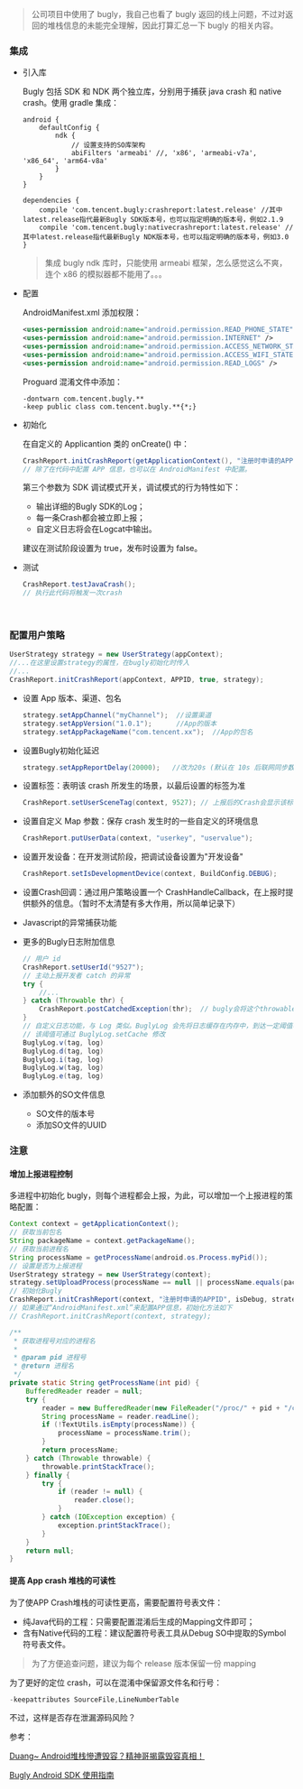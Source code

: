 > 公司项目中使用了 bugly，我自己也看了 bugly 返回的线上问题，不过对返回的堆栈信息的未能完全理解，因此打算汇总一下 bugly 的相关内容。



### 集成

+ 引入库

  Bugly 包括 SDK 和 NDK 两个独立库，分别用于捕获 java crash 和 native crash。使用 gradle 集成：

  ```
  android {
      defaultConfig {
          ndk {
              // 设置支持的SO库架构
              abiFilters 'armeabi' //, 'x86', 'armeabi-v7a', 'x86_64', 'arm64-v8a'
          }
      }
  }

  dependencies {
      compile 'com.tencent.bugly:crashreport:latest.release' //其中latest.release指代最新Bugly SDK版本号，也可以指定明确的版本号，例如2.1.9
      compile 'com.tencent.bugly:nativecrashreport:latest.release' //其中latest.release指代最新Bugly NDK版本号，也可以指定明确的版本号，例如3.0
  }
  ```

  > 集成 bugly ndk 库时，只能使用 armeabi 框架，怎么感觉这么不爽，连个 x86 的模拟器都不能用了。。。

+ 配置

  AndroidManifest.xml 添加权限：

  ```xml
  <uses-permission android:name="android.permission.READ_PHONE_STATE" />
  <uses-permission android:name="android.permission.INTERNET" />
  <uses-permission android:name="android.permission.ACCESS_NETWORK_STATE" />
  <uses-permission android:name="android.permission.ACCESS_WIFI_STATE" />
  <uses-permission android:name="android.permission.READ_LOGS" />
  ```

  Proguard 混淆文件中添加：

  ```
  -dontwarn com.tencent.bugly.**
  -keep public class com.tencent.bugly.**{*;}
  ```

+ 初始化

  在自定义的 Applicantion 类的 onCreate() 中：

  ```java
  CrashReport.initCrashReport(getApplicationContext(), "注册时申请的APPID", false); 
  // 除了在代码中配置 APP 信息，也可以在 AndroidManifest 中配置。
  ```

  第三个参数为 SDK 调试模式开关，调试模式的行为特性如下：

  - 输出详细的Bugly SDK的Log；
  - 每一条Crash都会被立即上报；
  - 自定义日志将会在Logcat中输出。

  建议在测试阶段设置为 true，发布时设置为 false。

+ 测试

  ```java
  CrashReport.testJavaCrash();
  // 执行此代码将触发一次crash
  ```

  ​

### 配置用户策略

```java
UserStrategy strategy = new UserStrategy(appContext);
//...在这里设置strategy的属性，在bugly初始化时传入
//...
CrashReport.initCrashReport(appContext, APPID, true, strategy);
```

+ 设置 App 版本、渠道、包名

  ```java
  strategy.setAppChannel("myChannel");  //设置渠道
  strategy.setAppVersion("1.0.1");      //App的版本
  strategy.setAppPackageName("com.tencent.xx");  //App的包名
  ```

+ 设置Bugly初始化延迟

  ```java
  strategy.setAppReportDelay(20000);   //改为20s (默认在 10s 后联网同步数据)
  ```

+ 设置标签：表明该 crash 所发生的场景，以最后设置的标签为准

  ```java
  CrashReport.setUserSceneTag(context, 9527); // 上报后的Crash会显示该标签
  ```

+ 设置自定义 Map 参数：保存 crash 发生时的一些自定义的环境信息

  ```java
  CrashReport.putUserData(context, "userkey", "uservalue");
  ```

+ 设置开发设备：在开发测试阶段，把调试设备设置为"开发设备"

  ```java
  CrashReport.setIsDevelopmentDevice(context, BuildConfig.DEBUG);
  ```

+ 设置Crash回调：通过用户策略设置一个 CrashHandleCallback，在上报时提供额外的信息。（暂时不太清楚有多大作用，所以简单记录下）

+ Javascript的异常捕获功能

+ 更多的Bugly日志附加信息

  ```java
  // 用户 id
  CrashReport.setUserId("9527");
  // 主动上报开发者 catch 的异常
  try {
      //...
  } catch (Throwable thr) {
      CrashReport.postCatchedException(thr);  // bugly会将这个throwable上报
  }
  // 自定义日志功能，与 Log 类似。BuglyLog 会先将日志缓存在内存中，到达一定阈值再持久化到文件中，
  // 该阈值可通过 BuglyLog.setCache 修改
  BuglyLog.v(tag, log)
  BuglyLog.d(tag, log)
  BuglyLog.i(tag, log)
  BuglyLog.w(tag, log)
  BuglyLog.e(tag, log)
  ```

+ 添加额外的SO文件信息

  + SO文件的版本号
  + 添加SO文件的UUID





### 注意

#### 增加上报进程控制

多进程中初始化 bugly，则每个进程都会上报，为此，可以增加一个上报进程的策略配置：

```java
Context context = getApplicationContext();
// 获取当前包名
String packageName = context.getPackageName();
// 获取当前进程名
String processName = getProcessName(android.os.Process.myPid());
// 设置是否为上报进程
UserStrategy strategy = new UserStrategy(context);
strategy.setUploadProcess(processName == null || processName.equals(packageName));
// 初始化Bugly
CrashReport.initCrashReport(context, "注册时申请的APPID", isDebug, strategy);
// 如果通过“AndroidManifest.xml”来配置APP信息，初始化方法如下
// CrashReport.initCrashReport(context, strategy);

/**
 * 获取进程号对应的进程名
 * 
 * @param pid 进程号
 * @return 进程名
 */
private static String getProcessName(int pid) {
    BufferedReader reader = null;
    try {
        reader = new BufferedReader(new FileReader("/proc/" + pid + "/cmdline"));
        String processName = reader.readLine();
        if (!TextUtils.isEmpty(processName)) {
            processName = processName.trim();
        }
        return processName;
    } catch (Throwable throwable) {
        throwable.printStackTrace();
    } finally {
        try {
            if (reader != null) {
                reader.close();
            }
        } catch (IOException exception) {
            exception.printStackTrace();
        }
    }
    return null;
}
```





#### 提高 App crash 堆栈的可读性

为了使APP Crash堆栈的可读性更高，需要配置符号表文件：

+ 纯Java代码的工程：只需要配置混淆后生成的Mapping文件即可；
+ 含有Native代码的工程：建议配置符号表工具从Debug SO中提取的Symbol符号表文件。

> 为了方便追查问题，建议为每个 release 版本保留一份 mapping

为了更好的定位 crash，可以在混淆中保留源文件名和行号：

```java
-keepattributes SourceFile,LineNumberTable 
```

不过，这样是否存在泄漏源码风险？







参考：

[Duang~ Android堆栈慘遭毁容？精神哥揭露毁容真相！](http://blog.csdn.net/tencent_bugly/article/details/46275685)

[Bugly Android SDK 使用指南](https://bugly.qq.com/docs/user-guide/instruction-manual-android/?v=20170912151050)